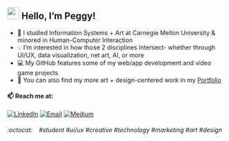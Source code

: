 ## <img src="https://media.giphy.com/media/hvRJCLFzcasrR4ia7z/giphy.gif" width="28"> Hello, I’m Peggy!
- 🌱 I studied Information Systems + Art at Carnegie Mellon University & minored in Human-Computer Interaction
- 💡 I’m interested in how those 2 disciplines intersect- whether through UI/UX, data visualization, net art, AI, or more
- 💻 My GitHub features some of my web/app development and video game projects
- 🔗 You can also find my more art + design-centered work in my [Portfolio](https://peggys.work)

#### 📫 Reach me at:
[![LinkedIn](https://img.shields.io/badge/linkedin-%23323330.svg?style=for-the-badge&logo=linkedin&logoColor=%2523F7DF1E)](https://www.linkedin.com/in/peggyshen/) 
[![Email](https://img.shields.io/badge/email-%23323330.svg?style=for-the-badge&logo=gmail&logoColor=%2523F7DF1E)](mailto:peggyshen4@gmail.com)
[![Medium](https://img.shields.io/badge/medium-%23323330.svg?&style=for-the-badge&logo=medium&logoColor=%2523F7DF1E)](https://medium.com/@peggyyshen)

<!--
[![My GitHub Stats](https://github-readme-stats.vercel.app/api?username=shenpeg&theme=dark&show_icons=true&count_private=true)](https://github.com/shenpeg)
--->

###### :octocat: &ensp; #student #ui/ux #creative #technology #marketing #art #design

<!---
- 💞️ I’m looking to collaborate on ...

shenpeg/shenpeg is a ✨ special ✨ repository because its `README.md` (this file) appears on your GitHub profile.
You can click the Preview link to take a look at your changes.
--->
